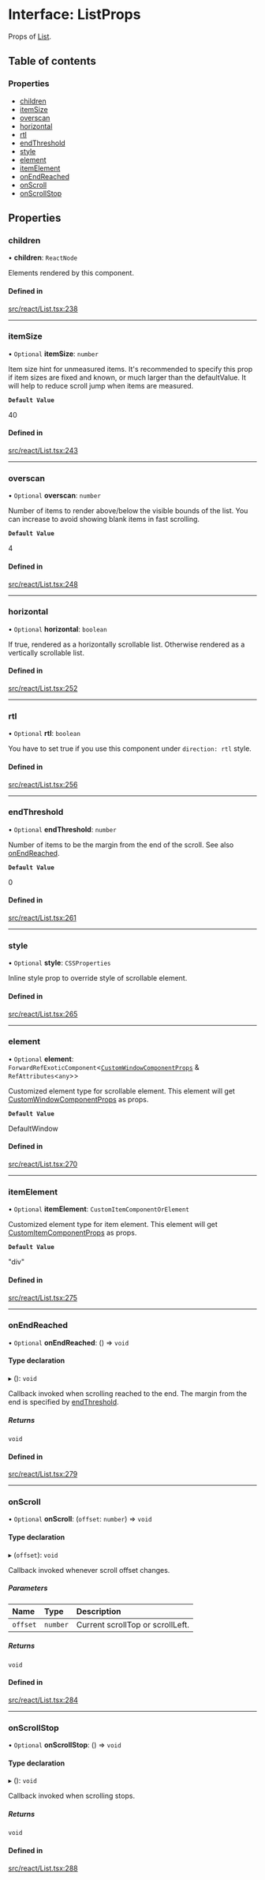 # Interface: ListProps

Props of [List](../API.md#list).

## Table of contents

### Properties

- [children](ListProps.md#children)
- [itemSize](ListProps.md#itemsize)
- [overscan](ListProps.md#overscan)
- [horizontal](ListProps.md#horizontal)
- [rtl](ListProps.md#rtl)
- [endThreshold](ListProps.md#endthreshold)
- [style](ListProps.md#style)
- [element](ListProps.md#element)
- [itemElement](ListProps.md#itemelement)
- [onEndReached](ListProps.md#onendreached)
- [onScroll](ListProps.md#onscroll)
- [onScrollStop](ListProps.md#onscrollstop)

## Properties

### children

• **children**: `ReactNode`

Elements rendered by this component.

#### Defined in

[src/react/List.tsx:238](https://github.com/inokawa/virtua/blob/e00e786/src/react/List.tsx#L238)

___

### itemSize

• `Optional` **itemSize**: `number`

Item size hint for unmeasured items. It's recommended to specify this prop if item sizes are fixed and known, or much larger than the defaultValue. It will help to reduce scroll jump when items are measured.

**`Default Value`**

40

#### Defined in

[src/react/List.tsx:243](https://github.com/inokawa/virtua/blob/e00e786/src/react/List.tsx#L243)

___

### overscan

• `Optional` **overscan**: `number`

Number of items to render above/below the visible bounds of the list. You can increase to avoid showing blank items in fast scrolling.

**`Default Value`**

4

#### Defined in

[src/react/List.tsx:248](https://github.com/inokawa/virtua/blob/e00e786/src/react/List.tsx#L248)

___

### horizontal

• `Optional` **horizontal**: `boolean`

If true, rendered as a horizontally scrollable list. Otherwise rendered as a vertically scrollable list.

#### Defined in

[src/react/List.tsx:252](https://github.com/inokawa/virtua/blob/e00e786/src/react/List.tsx#L252)

___

### rtl

• `Optional` **rtl**: `boolean`

You have to set true if you use this component under `direction: rtl` style.

#### Defined in

[src/react/List.tsx:256](https://github.com/inokawa/virtua/blob/e00e786/src/react/List.tsx#L256)

___

### endThreshold

• `Optional` **endThreshold**: `number`

Number of items to be the margin from the end of the scroll. See also [onEndReached](ListProps.md#onendreached).

**`Default Value`**

0

#### Defined in

[src/react/List.tsx:261](https://github.com/inokawa/virtua/blob/e00e786/src/react/List.tsx#L261)

___

### style

• `Optional` **style**: `CSSProperties`

Inline style prop to override style of scrollable element.

#### Defined in

[src/react/List.tsx:265](https://github.com/inokawa/virtua/blob/e00e786/src/react/List.tsx#L265)

___

### element

• `Optional` **element**: `ForwardRefExoticComponent`<[`CustomWindowComponentProps`](CustomWindowComponentProps.md) & `RefAttributes`<`any`\>\>

Customized element type for scrollable element. This element will get [CustomWindowComponentProps](CustomWindowComponentProps.md) as props.

**`Default Value`**

DefaultWindow

#### Defined in

[src/react/List.tsx:270](https://github.com/inokawa/virtua/blob/e00e786/src/react/List.tsx#L270)

___

### itemElement

• `Optional` **itemElement**: `CustomItemComponentOrElement`

Customized element type for item element. This element will get [CustomItemComponentProps](CustomItemComponentProps.md) as props.

**`Default Value`**

"div"

#### Defined in

[src/react/List.tsx:275](https://github.com/inokawa/virtua/blob/e00e786/src/react/List.tsx#L275)

___

### onEndReached

• `Optional` **onEndReached**: () => `void`

#### Type declaration

▸ (): `void`

Callback invoked when scrolling reached to the end. The margin from the end is specified by [endThreshold](ListProps.md#endthreshold).

##### Returns

`void`

#### Defined in

[src/react/List.tsx:279](https://github.com/inokawa/virtua/blob/e00e786/src/react/List.tsx#L279)

___

### onScroll

• `Optional` **onScroll**: (`offset`: `number`) => `void`

#### Type declaration

▸ (`offset`): `void`

Callback invoked whenever scroll offset changes.

##### Parameters

| Name | Type | Description |
| :------ | :------ | :------ |
| `offset` | `number` | Current scrollTop or scrollLeft. |

##### Returns

`void`

#### Defined in

[src/react/List.tsx:284](https://github.com/inokawa/virtua/blob/e00e786/src/react/List.tsx#L284)

___

### onScrollStop

• `Optional` **onScrollStop**: () => `void`

#### Type declaration

▸ (): `void`

Callback invoked when scrolling stops.

##### Returns

`void`

#### Defined in

[src/react/List.tsx:288](https://github.com/inokawa/virtua/blob/e00e786/src/react/List.tsx#L288)
